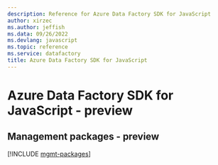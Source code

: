 ```yaml
---
description: Reference for Azure Data Factory SDK for JavaScript
author: xirzec
ms.author: jeffish
ms.data: 09/26/2022
ms.devlang: javascript
ms.topic: reference
ms.service: datafactory
title: Azure Data Factory SDK for JavaScript
---
```

# Azure Data Factory SDK for JavaScript - preview

## Management packages - preview
[!INCLUDE [mgmt-packages](data-factory-mgmt-index.md)]